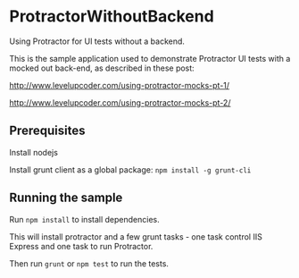 # ProtractorWithoutBackend

Using Protractor for UI tests without a backend.

This is the sample application used to demonstrate Protractor UI tests with a mocked out back-end, as described in these post:

http://www.levelupcoder.com/using-protractor-mocks-pt-1/

http://www.levelupcoder.com/using-protractor-mocks-pt-2/

## Prerequisites

Install nodejs

Install grunt client as a global package: `npm install -g grunt-cli`

## Running the sample

Run `npm install` to install dependencies.

This will install protractor and a few grunt tasks - one task control IIS Express and one task to run Protractor.

Then run `grunt` or `npm test` to run the tests.


